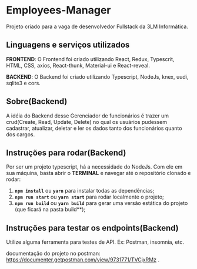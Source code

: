 # Employees-Manager
Projeto criado para a vaga de desenvolvedor Fullstack da 3LM Informática.

## Linguagens e serviços utilizados	
**FRONTEND**: O Frontend foi criado utilizando React, Redux, Typescrit, HTML, CSS, axios, React-thunk, Material-ui e React-reveal.

**BACKEND**: O Backend foi criado utilizando Typescript, NodeJs, knex, uudi, sqlite3 e cors.	

## Sobre(Backend)	
A idéia do Backend desse Gerenciador de funcionários é trazer um crud(Create, Read, Update, Delete) no qual os usuários pudessem cadastrar, atualizar, deletar e ler os dados tanto dos funcionários quanto dos cargos.	

## Instruções para rodar(Backend)	
Por ser um projeto typescript, há a necessidade do NodeJs. Com ele em sua máquina, basta abrir o **TERMINAL** e navegar até o repositório clonado e rodar:	
1. **`npm install`** ou **`yarn`** para instalar todas as dependências;	
2. **`npm run start`** ou **`yarn start`** para rodar localmente o projeto;	
3. **`npm run build`** ou **`yarn build`** para gerar uma versão estática do projeto (que ficará na pasta build**);	

## Instruções para testar os endpoints(Backend)	
Utilize alguma ferramenta para testes de API. Ex: Postman, insomnia, etc.

documentação do projeto no postman: https://documenter.getpostman.com/view/9731771/TVCjxRMz .
